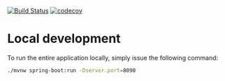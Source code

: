 [![Build 
Status](https://travis-ci.org/cruftlab/random-words.svg?branch=master)](https://travis-ci.org/cruftlab/random-words) 
[![codecov](https://codecov.io/gh/cruftlab/random-words/branch/master/graph/badge.svg)](https://codecov.io/gh/cruftlab/random-words)

# Local development
To run the entire application locally, simply issue the following command:
```bash
./mvnw spring-boot:run -Dserver.port=8090
```
